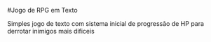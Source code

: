 #Jogo de RPG em Texto

Simples jogo de texto com sistema inicial de progressão de HP para derrotar inimigos mais dificeis
